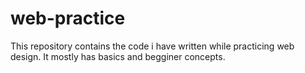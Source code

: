 # web-practice
This repository contains the code i have written while practicing web design. It mostly has basics and begginer concepts.
